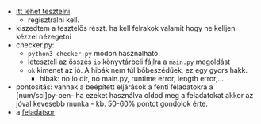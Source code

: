 * [itt lehet tesztelni](https://www.hackerrank.com/numlev)
  * regisztralni kell.
* kiszedtem a tesztelős részt. ha kell felrakok valamit hogy ne kelljen kézzel nézegetni<br>
* checker.py:
  * ```python3 checker.py``` módon használható.
  * leteszteli az összes ```io``` könyvtárbeli fájlra a ```main.py``` megoldást
  * ```ok``` kimenet az jó. A hibák nem túl bőbeszédűek, ez egy gyors hakk.
    * hibák: no io dir, no main.py, runtime error, length error,...
* pontosítás: vannak a beépített eljárások a fenti feladatokra a [num/sci]py-ben-
ha ezeket használva oldod meg a feladatokat akkor az jóval kevesebb munka - kb. 50-60% 
pontot gondolok érte.<br>
* a [feladatsor](problems/feladatsor.pdf)